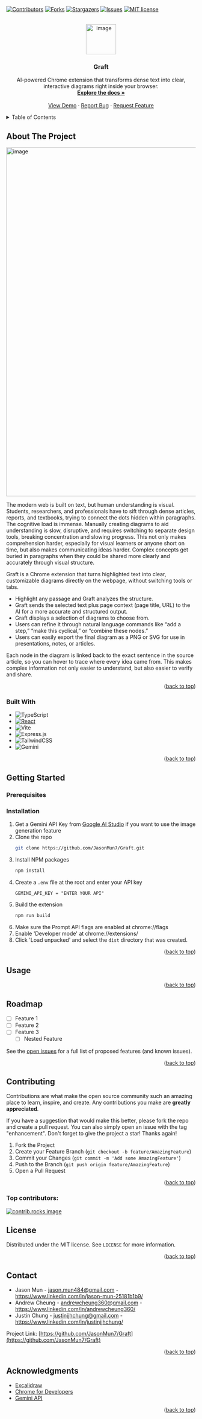 <!-- Improved compatibility of back to top link: See: https://github.com/othneildrew/Best-README-Template/pull/73 -->
<a id="readme-top"></a>
<!--
*** Thanks for checking out the Best-README-Template. If you have a suggestion
*** that would make this better, please fork the repo and create a pull request
*** or simply open an issue with the tag "enhancement".
*** Don't forget to give the project a star!
*** Thanks again! Now go create something AMAZING! :D
-->



<!-- PROJECT SHIELDS -->
<!--
*** I'm using markdown "reference style" links for readability.
*** Reference links are enclosed in brackets [ ] instead of parentheses ( ).
*** See the bottom of this document for the declaration of the reference variables
*** for contributors-url, forks-url, etc. This is an optional, concise syntax you may use.
*** https://www.markdownguide.org/basic-syntax/#reference-style-links
-->
[![Contributors][contributors-shield]][contributors-url]
[![Forks][forks-shield]][forks-url]
[![Stargazers][stars-shield]][stars-url]
[![Issues][issues-shield]][issues-url]
[![MIT license][license-shield]][license-url]



<!-- PROJECT LOGO -->
<br />
<div align="center">
  <a href="https://github.com/JasonMun7/Graft">
    <img width="80" height="80" alt="image" src="https://github.com/user-attachments/assets/1d86b143-65a7-4271-adf7-1d272cfb0e31" />
  </a>

<h3 align="center">Graft</h3>

  <p align="center">
    AI-powered Chrome extension that transforms dense text into clear, interactive diagrams right inside your browser.
    <br />
    <a href="https://github.com/JasonMun7/Graft"><strong>Explore the docs »</strong></a>
    <br />
    <br />
    <a href="https://github.com/JasonMun7/Graft">View Demo</a>
    &middot;
    <a href="https://github.com/JasonMun7/Graft/issues/new?labels=bug&template=bug-report---.md">Report Bug</a>
    &middot;
    <a href="https://github.com/JasonMun7/Graft/issues/new?labels=enhancement&template=feature-request---.md">Request Feature</a>
  </p>
</div>



<!-- TABLE OF CONTENTS -->
<details>
  <summary>Table of Contents</summary>
  <ol>
    <li>
      <a href="#about-the-project">About The Project</a>
      <ul>
        <li><a href="#built-with">Built With</a></li>
      </ul>
    </li>
    <li>
      <a href="#getting-started">Getting Started</a>
      <ul>
        <li><a href="#prerequisites">Prerequisites</a></li>
        <li><a href="#installation">Installation</a></li>
      </ul>
    </li>
    <li><a href="#usage">Usage</a></li>
    <li><a href="#roadmap">Roadmap</a></li>
    <li><a href="#contributing">Contributing</a></li>
    <li><a href="#license">License</a></li>
    <li><a href="#contact">Contact</a></li>
    <li><a href="#acknowledgments">Acknowledgments</a></li>
  </ol>
</details>



<!-- ABOUT THE PROJECT -->
## About The Project
<img width="1894" height="925" alt="image" src="https://github.com/user-attachments/assets/69144379-17cb-44ed-b877-9756acd24d87" />

The modern web is built on text, but human understanding is visual. Students, researchers, and professionals have to sift through dense articles, reports, and textbooks, trying to connect the dots hidden within paragraphs. The cognitive load is immense. Manually creating diagrams to aid understanding is slow, disruptive, and requires switching to separate design tools, breaking concentration and slowing progress. This not only makes comprehension harder, especially for visual learners or anyone short on time, but also makes communicating ideas harder. Complex concepts get buried in paragraphs when they could be shared more clearly and accurately through visual structure.

Graft is a Chrome extension that turns highlighted text into clear, customizable diagrams directly on the webpage, without switching tools or tabs.

* Highlight any passage and Graft analyzes the structure.
* Graft sends the selected text plus page context (page title, URL) to the AI for a more accurate and structured output.
* Graft displays a selection of diagrams to choose from.
* Users can refine it through natural language commands like “add a step,” “make this cyclical,” or “combine these nodes.”
* Users can easily export the final diagram as a PNG or SVG for use in presentations, notes, or articles.

Each node in the diagram is linked back to the exact sentence in the source article, so you can hover to trace where every idea came from. This makes complex information not only easier to understand, but also easier to verify and share.



<p align="right">(<a href="#readme-top">back to top</a>)</p>



### Built With

* ![TypeScript]
* [![React][React.js]][React-url]
* ![Vite]
* ![Express.js]
* ![TailwindCSS]
* ![Gemini]

<p align="right">(<a href="#readme-top">back to top</a>)</p>



<!-- GETTING STARTED -->
## Getting Started

### Prerequisites

### Installation

1. Get a Gemini API Key from [Google AI Studio](https://aistudio.google.com/api-keys?_gl=1*1qqknxg*_ga*MTQyNzQ5MjEyMS4xNzYxNDQ0NTk4*_ga_P1DBVKWT6V*czE3NjE5Mzg1NjEkbzIkZzEkdDE3NjE5Mzg1OTEkajMwJGwwJGgxNzQ0Njk5Nzcz) if you want to use the image generation feature
2. Clone the repo
   ```sh
   git clone https://github.com/JasonMun7/Graft.git
   ```
3. Install NPM packages
   ```sh
   npm install
   ```
4. Create a `.env` file at the root and enter your API key
   ```
   GEMINI_API_KEY = "ENTER YOUR API"
   ```
5. Build the extension
   ```sh
   npm run build
   ```
6. Make sure the Prompt API flags are enabled at chrome://flags
7. Enable 'Developer mode' at chrome://extensions/
9. Click 'Load unpacked' and select the `dist` directory that was created.

<p align="right">(<a href="#readme-top">back to top</a>)</p>



<!-- USAGE EXAMPLES -->
## Usage
<p align="right">(<a href="#readme-top">back to top</a>)</p>



<!-- ROADMAP -->
## Roadmap

- [ ] Feature 1
- [ ] Feature 2
- [ ] Feature 3
    - [ ] Nested Feature

See the [open issues](https://github.com/JasonMun7/Graft/issues) for a full list of proposed features (and known issues).

<p align="right">(<a href="#readme-top">back to top</a>)</p>



<!-- CONTRIBUTING -->
## Contributing

Contributions are what make the open source community such an amazing place to learn, inspire, and create. Any contributions you make are **greatly appreciated**.

If you have a suggestion that would make this better, please fork the repo and create a pull request. You can also simply open an issue with the tag "enhancement".
Don't forget to give the project a star! Thanks again!

1. Fork the Project
2. Create your Feature Branch (`git checkout -b feature/AmazingFeature`)
3. Commit your Changes (`git commit -m 'Add some AmazingFeature'`)
4. Push to the Branch (`git push origin feature/AmazingFeature`)
5. Open a Pull Request

<p align="right">(<a href="#readme-top">back to top</a>)</p>

### Top contributors:

<a href="https://github.com/JasonMun7/Graft/graphs/contributors">
  <img src="https://contrib.rocks/image?repo=JasonMun7/Graft" alt="contrib.rocks image" />
</a>



<!-- LICENSE -->
## License

Distributed under the MIT license. See `LICENSE` for more information.

<p align="right">(<a href="#readme-top">back to top</a>)</p>



<!-- CONTACT -->
## Contact

* Jason Mun - jason.mun484@gmail.com - https://www.linkedin.com/in/jason-mun-25181b1b9/
* Andrew Cheung - andrewcheung360@gmail.com - https://www.linkedin.com/in/andrewcheung360/
* Justin Chung - justinjjhchung@gmail.com - https://www.linkedin.com/in/justinjjhchung/


Project Link: [https://github.com/JasonMun7/Graft](https://github.com/JasonMun7/Graft)

<p align="right">(<a href="#readme-top">back to top</a>)</p>



<!-- ACKNOWLEDGMENTS -->
## Acknowledgments

* [Excalidraw](https://docs.excalidraw.com/)
* [Chrome for Developers](https://developer.chrome.com/docs)
* [Gemini API](https://ai.google.dev/gemini-api/docs)

<p align="right">(<a href="#readme-top">back to top</a>)</p>



<!-- MARKDOWN LINKS & IMAGES -->
<!-- https://www.markdownguide.org/basic-syntax/#reference-style-links -->
[contributors-shield]: https://img.shields.io/github/contributors/JasonMun7/Graft.svg?style=for-the-badge
[contributors-url]: https://github.com/JasonMun7/Graft/graphs/contributors
[forks-shield]: https://img.shields.io/github/forks/JasonMun7/Graft.svg?style=for-the-badge
[forks-url]: https://github.com/JasonMun7/Graft/network/members
[stars-shield]: https://img.shields.io/github/stars/JasonMun7/Graft.svg?style=for-the-badge
[stars-url]: https://github.com/JasonMun7/Graft/stargazers
[issues-shield]: https://img.shields.io/github/issues/JasonMun7/Graft.svg?style=for-the-badge
[issues-url]: https://github.com/JasonMun7/Graft/issues
[license-shield]: https://img.shields.io/github/license/JasonMun7/Graft.svg?style=for-the-badge
[license-url]: https://github.com/JasonMun7/Graft/blob/master/LICENSE.txt
[linkedin-shield]: https://img.shields.io/badge/-LinkedIn-black.svg?style=for-the-badge&logo=linkedin&colorB=555
[linkedin-url]: https://linkedin.com/in/linkedin_username
[product-screenshot]: images/screenshot.png
<!-- Shields.io badges. You can a comprehensive list with many more badges at: https://github.com/inttter/md-badges -->
[React.js]: https://img.shields.io/badge/React-20232A?style=for-the-badge&logo=react&logoColor=61DAFB
[React-url]: https://reactjs.org/
[Vite]: https://img.shields.io/badge/vite-%23646CFF.svg?style=for-the-badge&logo=vite&logoColor=white
[TailwindCSS]: https://img.shields.io/badge/tailwindcss-%2338B2AC.svg?style=for-the-badge&logo=tailwind-css&logoColor=white
[Express.js]: https://img.shields.io/badge/express.js-%23404d59.svg?style=for-the-badge&logo=express&logoColor=%2361DAFB
[TypeScript]: https://img.shields.io/badge/typescript-%23007ACC.svg?style=for-the-badge&logo=typescript&logoColor=white
[Gemini]: https://img.shields.io/badge/google%20gemini-8E75B2?style=for-the-badge&logo=google%20gemini&logoColor=white
